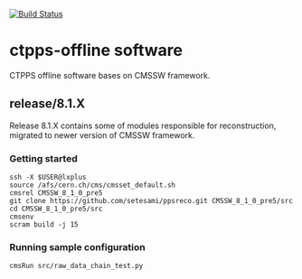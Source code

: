 [![Build Status](https://travis-ci.org/CTPPS/ctpps-offline.svg?branch=develop)](https://travis-ci.org/CTPPS/ctpps-offline)

# ctpps-offline software

CTPPS offline software bases on CMSSW framework. 


## release/8.1.X

Release 8.1.X contains some of modules responsible for reconstruction,
migrated to newer version of CMSSW framework.

### Getting started

```
ssh -X $USER@lxplus
source /afs/cern.ch/cms/cmsset_default.sh
cmsrel CMSSW_8_1_0_pre5
git clone https://github.com/setesami/ppsreco.git CMSSW_8_1_0_pre5/src
cd CMSSW_8_1_0_pre5/src
cmsenv
scram build -j 15
```

### Running sample configuration

```
cmsRun src/raw_data_chain_test.py
```
